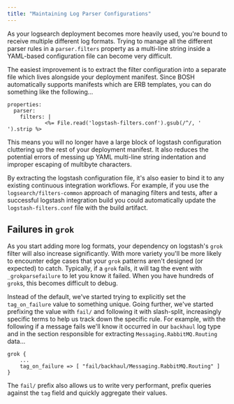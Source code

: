 ```yaml
---
title: "Maintaining Log Parser Configurations"
---
```


As your logsearch deployment becomes more heavily used, you're bound to receive multiple different log formats. Trying
to manage all the different parser rules in a `parser.filters` property as a multi-line string inside a YAML-based
configuration file can become very difficult.

The easiest improvement is to extract the filter configuration into a separate file which lives alongside your
deployment manifest. Since BOSH automatically supports manifests which are ERB templates, you can do something like the
following...

    properties:
      parser:
        filters: |
                <%= File.read('logstash-filters.conf').gsub(/^/, '            ').strip %>

This means you will no longer have a large block of logstash configuration cluttering up the rest of your deployment
manifest. It also reduces the potential errors of messing up YAML multi-line string indentation and improper escaping of
multibyte characters.

By extracting the logstash configuration file, it's also easier to bind it to any existing continuous integration
workflows. For example, if you use the `logsearch/filters-common` approach of managing filters and tests, after a
successful logstash integration build you could automatically update the `logstash-filters.conf` file with the build
artifact.


## Failures in `grok`

As you start adding more log formats, your dependency on logstash's `grok` filter will also increase significantly. With
more variety you'll be more likely to encounter edge cases that your `grok` patterns aren't designed (or expected) to
catch. Typically, if a `grok` fails, it will tag the event with `_grokparsefailure` to let you know it failed. When you
have hundreds of `grok`s, this becomes difficult to debug.

Instead of the default, we've started trying to explicitly set the `tag_on_failure` value to something unique. Going
further, we've started prefixing the value with `fail/` and following it with slash-split, increasingly specific terms
to help us track down the specific rule. For example, with the following if a message fails we'll know it occurred in
our `backhaul` log type and in the section responsible for extracting `Messaging.RabbitMQ.Routing` data...

    grok {
        ...
        tag_on_failure => [ "fail/backhaul/Messaging.RabbitMQ.Routing" ]
    }

The `fail/` prefix also allows us to write very performant, prefix queries against the `tag` field and quickly aggregate
their values.
